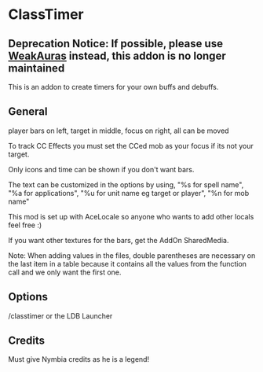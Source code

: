 # ClassTimer

## Deprecation Notice: If possible, please use [WeakAuras](https://github.com/WeakAuras/WeakAuras2) instead, this addon is no longer maintained

This is an addon to create timers for your own buffs and debuffs.

## General

player bars on left, target in middle, focus on right, all can be moved

To track CC Effects you must set the CCed mob as your focus if its not your target.

Only icons and time can be shown if you don't want bars.

The text can be customized in the options by using, "%s for spell name", "%a for applications", "%u for unit name eg target or player", "%n for mob name"

This mod is set up with AceLocale so anyone who wants to add other locals feel free :)

If you want other textures for the bars, get the AddOn SharedMedia.

Note: When adding values in the files, double parentheses are necessary on the last item in a table because it contains all the values from the function call and we only want the first one.

## Options

/classtimer or the LDB Launcher

## Credits

Must give Nymbia credits as he is a legend!
